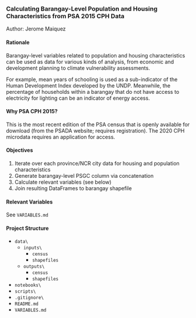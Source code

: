 ### Calculating Barangay-Level Population and Housing Characteristics from PSA 2015 CPH Data

Author:
Jerome Maiquez

#### Rationale
Barangay-level variables related to population and housing characteristics can be used as data for various kinds of analysis, from economic and development planning to climate vulnerability assessments.

For example, mean years of schooling is used as a sub-indicator of the Human Development Index developed by the UNDP. Meanwhile, the percentage of households within a barangay that do not have access to electricity for lighting can be an indicator of energy access.

#### Why PSA CPH 2015?
This is the most recent edition of the PSA census that is openly available for download (from the PSADA website; requires registration). The 2020 CPH microdata requires an application for access.

#### Objectives
1. Iterate over each province/NCR city data for housing and population characteristics
2. Generate barangay-level PSGC column via concatenation
3. Calculate relevant variables (see below)
4. Join resulting DataFrames to barangay shapefile

#### Relevant Variables
See `VARIABLES.md`

#### Project Structure
- `data\`
    - `inputs\`
        - `census`
        - `shapefiles`
    - `outputs\`
        - `census`
        - `shapefiles`
- `notebooks\`
- `scripts\`
- `.gitignore\`
- `README.md`
- `VARIABLES.md`